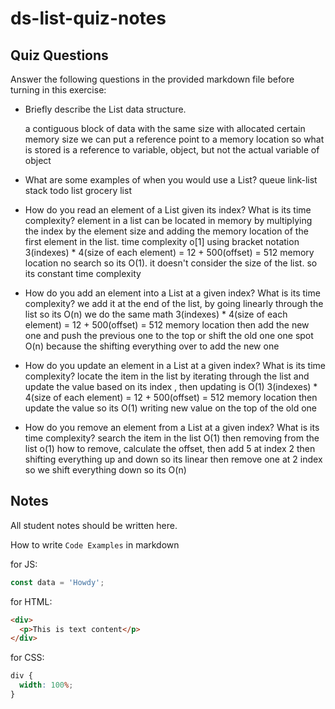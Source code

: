 # ds-list-quiz-notes

## Quiz Questions

Answer the following questions in the provided markdown file before turning in this exercise:

- Briefly describe the List data structure.

  a contiguous block of data with the same size with allocated certain memory size
  we can put a reference point to a memory location
  so what is stored is a reference to variable, object, but not the actual variable of object

- What are some examples of when you would use a List?
  queue
  link-list
  stack
  todo list
  grocery list

- How do you read an element of a List given its index? What is its time complexity?
  element in a list can be located in memory by multiplying the index by the element size and adding the memory location of the first element in the list. time complexity o[1]
  using bracket notation
  3(indexes) \* 4(size of each element) = 12 + 500(offset) = 512 memory location
  no search so its O(1). it doesn't consider the size of the list. so its constant time complexity

- How do you add an element into a List at a given index? What is its time complexity?
  we add it at the end of the list, by going linearly through the list so its O(n)
  we do the same math 3(indexes) \* 4(size of each element) = 12 + 500(offset) = 512 memory location
  then add the new one and push the previous one to the top or shift the old one one spot
  O(n) because the shifting everything over to add the new one

- How do you update an element in a List at a given index? What is its time complexity?
  locate the item in the list by iterating through the list and update the value based on its index
  , then updating is O(1)
  3(indexes) \* 4(size of each element) = 12 + 500(offset) = 512 memory location
  then update the value so its O(1)
  writing new value on the top of the old one

- How do you remove an element from a List at a given index? What is its time complexity?
  search the item in the list O(1) then removing from the list o(1)
  how to remove, calculate the offset, then add 5 at index 2 then shifting everything up and down so its linear
  then remove one at 2 index so we shift everything down so its O(n)

## Notes

All student notes should be written here.

How to write `Code Examples` in markdown

for JS:

```javascript
const data = 'Howdy';
```

for HTML:

```html
<div>
  <p>This is text content</p>
</div>
```

for CSS:

```css
div {
  width: 100%;
}
```
